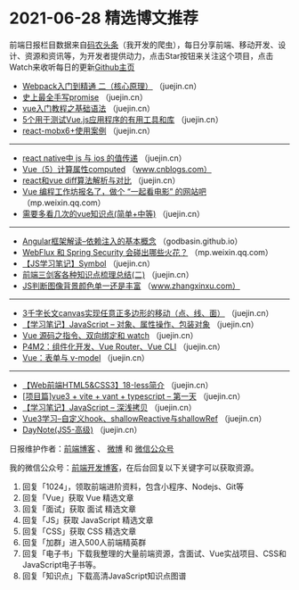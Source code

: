 # 2021-06-28 精选博文推荐

前端日报栏目数据来自[码农头条](https://toutiao.qdkfweb.cn/)（我开发的爬虫），每日分享前端、移动开发、设计、资源和资讯等，为开发者提供动力，点击Star按钮来关注这个项目，点击Watch来收听每日的更新[Github主页](https://github.com/kujian/frontendDaily)
* [Webpack入门到精通 二（核心原理）](https://juejin.cn/post/6978294079360598023) （juejin.cn）
* [史上最全手写promise](https://juejin.cn/post/6978371488789299230) （juejin.cn）
* [vue入门教程之基础语法](https://juejin.cn/post/6978290199671341086) （juejin.cn）
* [5个用于测试Vue.js应用程序的有用工具和库](https://juejin.cn/post/6978474642562351117) （juejin.cn）
* [react-mobx6+使用案例](https://juejin.cn/post/6978370571738284068) （juejin.cn）

***
* [react native中 js 与 ios 的值传递](https://juejin.cn/post/6978290408409284638) （juejin.cn）
* [Vue（5）计算属性computed](https://www.cnblogs.com/jiakecong/p/14941057.html) （www.cnblogs.com）
* [react和vue diff算法解析与对比](https://juejin.cn/post/6978370715573714952) （juejin.cn）
* [Vue 编程工作坊报名了，做个 “一起看电影” 的网站吧](https://mp.weixin.qq.com/s/bJe7obrYMDXckY-hvjqPgQ) （mp.weixin.qq.com）
* [需要多看几次的vue知识点(简单+中等)](https://juejin.cn/post/6978423272064942110) （juejin.cn）

***
* [Angular框架解读&#8211;依赖注入的基本概念](https://godbasin.github.io/2021/06/27/angular-design-di-1-basic-concepts/) （godbasin.github.io）
* [WebFlux 和 Spring Security 会碰出哪些火花？](https://mp.weixin.qq.com/s/H-8lukqLts65vnJYnwlnaQ) （mp.weixin.qq.com）
* [【JS学习笔记】Symbol](https://juejin.cn/post/6978410457392480292) （juejin.cn）
* [前端三剑客各种知识点梳理总结(二)](https://juejin.cn/post/6978334069121613854) （juejin.cn）
* [JS判断图像背景颜色单一还是丰富](https://www.zhangxinxu.com/wordpress/2021/06/js-image-colorful-or-pure/) （www.zhangxinxu.com）

***
* [3千字长文canvas实现任意正多边形的移动（点、线、面）](https://juejin.cn/post/6978333352931622949) （juejin.cn）
* [【学习笔记】JavaScript &#8211; 对象、属性操作、包装对象](https://juejin.cn/post/6978393276088844318) （juejin.cn）
* [Vue 源码之指令、双向绑定和 watch](https://juejin.cn/post/6978302254793097252) （juejin.cn）
* [P4M2：组件化开发、Vue Router、Vue CLI](https://juejin.cn/post/6978392437374844941) （juejin.cn）
* [Vue：表单与 v-model](https://juejin.cn/post/6978324614145376292) （juejin.cn）

***
* [【Web前端HTML5&amp;CSS3】18-less简介](https://juejin.cn/post/6978304174039515172) （juejin.cn）
* [[项目篇]vue3 + vite + vant + typescript &#8211; 第一天](https://juejin.cn/post/6978324260372611080) （juejin.cn）
* [【学习笔记】JavaScript &#8211; 深浅拷贝](https://juejin.cn/post/6978392220835512356) （juejin.cn）
* [Vue3学习&#8211;自定义hook、shallowReactive与shallowRef](https://juejin.cn/post/6978294181877776420) （juejin.cn）
* [DayNote(JS5-高级)](https://juejin.cn/post/6978384273266966535) （juejin.cn）

日报维护作者：[前端博客](https://qdkfweb.cn/) 、 [微博](http://weibo.com/kujian) 和 [微信公众号](https://open.weixin.qq.com/qr/code?username=caibaojian_com)

我的微信公众号：[前端开发博客](https://open.weixin.qq.com/qr/code?username=caibaojian_com)，在后台回复以下关键字可以获取资源。

1. 回复「1024」，领取前端进阶资料，包含小程序、Nodejs、Git等
2. 回复「Vue」获取 Vue 精选文章
3. 回复「面试」获取 面试 精选文章
4. 回复「JS」获取 JavaScript 精选文章
5. 回复「CSS」获取 CSS 精选文章
6. 回复「加群」进入500人前端精英群
7. 回复「电子书」下载我整理的大量前端资源，含面试、Vue实战项目、CSS和JavaScript电子书等。
8. 回复「知识点」下载高清JavaScript知识点图谱